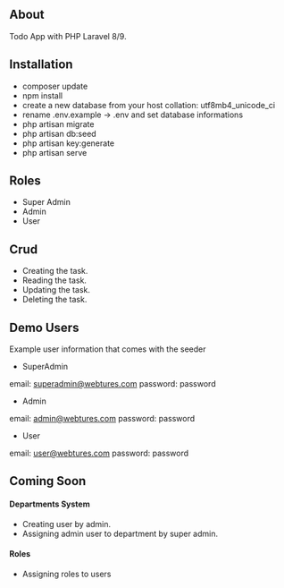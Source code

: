 ## About
Todo App with PHP Laravel 8/9.

## Installation
- composer update
- npm install
- create a new database from your host collation: utf8mb4_unicode_ci
- rename .env.example -> .env and set database informations
- php artisan migrate
- php artisan db:seed
- php artisan key:generate
- php artisan serve

## Roles
- Super Admin
- Admin
- User
 
## Crud
- Creating the task.
- Reading the task.
- Updating the task.
- Deleting the task.

## Demo Users
Example user information that comes with the seeder

- SuperAdmin

email: superadmin@webtures.com
password: password

- Admin

email: admin@webtures.com
password: password

- User

email: user@webtures.com
password: password

## Coming Soon

#### Departments System
- Creating user by admin.
- Assigning admin user to department by super admin.

#### Roles
- Assigning roles to users
